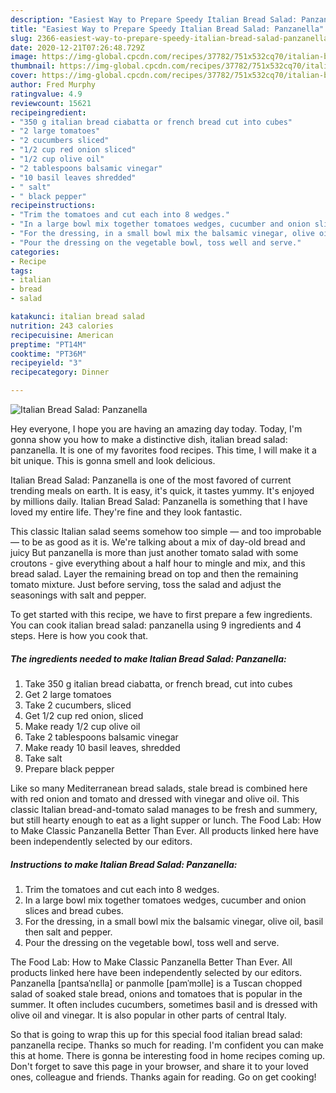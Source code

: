 ```yaml
---
description: "Easiest Way to Prepare Speedy Italian Bread Salad: Panzanella"
title: "Easiest Way to Prepare Speedy Italian Bread Salad: Panzanella"
slug: 2366-easiest-way-to-prepare-speedy-italian-bread-salad-panzanella
date: 2020-12-21T07:26:48.729Z
image: https://img-global.cpcdn.com/recipes/37782/751x532cq70/italian-bread-salad-panzanella-recipe-main-photo.jpg
thumbnail: https://img-global.cpcdn.com/recipes/37782/751x532cq70/italian-bread-salad-panzanella-recipe-main-photo.jpg
cover: https://img-global.cpcdn.com/recipes/37782/751x532cq70/italian-bread-salad-panzanella-recipe-main-photo.jpg
author: Fred Murphy
ratingvalue: 4.9
reviewcount: 15621
recipeingredient:
- "350 g italian bread ciabatta or french bread cut into cubes"
- "2 large tomatoes"
- "2 cucumbers sliced"
- "1/2 cup red onion sliced"
- "1/2 cup olive oil"
- "2 tablespoons balsamic vinegar"
- "10 basil leaves shredded"
- " salt"
- " black pepper"
recipeinstructions:
- "Trim the tomatoes and cut each into 8 wedges."
- "In a large bowl mix together tomatoes wedges, cucumber and onion slices and bread cubes."
- "For the dressing, in a small bowl mix the balsamic vinegar, olive oil, basil then salt and pepper."
- "Pour the dressing on the vegetable bowl, toss well and serve."
categories:
- Recipe
tags:
- italian
- bread
- salad

katakunci: italian bread salad 
nutrition: 243 calories
recipecuisine: American
preptime: "PT14M"
cooktime: "PT36M"
recipeyield: "3"
recipecategory: Dinner

---
```



![Italian Bread Salad: Panzanella](https://img-global.cpcdn.com/recipes/37782/751x532cq70/italian-bread-salad-panzanella-recipe-main-photo.jpg)

Hey everyone, I hope you are having an amazing day today. Today, I'm gonna show you how to make a distinctive dish, italian bread salad: panzanella. It is one of my favorites food recipes. This time, I will make it a bit unique. This is gonna smell and look delicious.

Italian Bread Salad: Panzanella is one of the most favored of current trending meals on earth. It is easy, it's quick, it tastes yummy. It's enjoyed by millions daily. Italian Bread Salad: Panzanella is something that I have loved my entire life. They're fine and they look fantastic.

This classic Italian salad seems somehow too simple — and too improbable — to be as good as it is. We&#39;re talking about a mix of day-old bread and juicy But panzanella is more than just another tomato salad with some croutons - give everything about a half hour to mingle and mix, and this bread salad. Layer the remaining bread on top and then the remaining tomato mixture. Just before serving, toss the salad and adjust the seasonings with salt and pepper.


To get started with this recipe, we have to first prepare a few ingredients. You can cook italian bread salad: panzanella using 9 ingredients and 4 steps. Here is how you cook that.

<!--inarticleads1-->

##### The ingredients needed to make Italian Bread Salad: Panzanella:

1. Take 350 g italian bread ciabatta, or french bread, cut into cubes
1. Get 2 large tomatoes
1. Take 2 cucumbers, sliced
1. Get 1/2 cup red onion, sliced
1. Make ready 1/2 cup olive oil
1. Take 2 tablespoons balsamic vinegar
1. Make ready 10 basil leaves, shredded
1. Take  salt
1. Prepare  black pepper


Like so many Mediterranean bread salads, stale bread is combined here with red onion and tomato and dressed with vinegar and olive oil. This classic Italian bread-and-tomato salad manages to be fresh and summery, but still hearty enough to eat as a light supper or lunch. The Food Lab: How to Make Classic Panzanella Better Than Ever. All products linked here have been independently selected by our editors. 

<!--inarticleads2-->

##### Instructions to make Italian Bread Salad: Panzanella:

1. Trim the tomatoes and cut each into 8 wedges.
1. In a large bowl mix together tomatoes wedges, cucumber and onion slices and bread cubes.
1. For the dressing, in a small bowl mix the balsamic vinegar, olive oil, basil then salt and pepper.
1. Pour the dressing on the vegetable bowl, toss well and serve.


The Food Lab: How to Make Classic Panzanella Better Than Ever. All products linked here have been independently selected by our editors. Panzanella [pantsaˈnɛlla] or panmolle [pamˈmɔlle] is a Tuscan chopped salad of soaked stale bread, onions and tomatoes that is popular in the summer. It often includes cucumbers, sometimes basil and is dressed with olive oil and vinegar. It is also popular in other parts of central Italy. 

So that is going to wrap this up for this special food italian bread salad: panzanella recipe. Thanks so much for reading. I'm confident you can make this at home. There is gonna be interesting food in home recipes coming up. Don't forget to save this page in your browser, and share it to your loved ones, colleague and friends. Thanks again for reading. Go on get cooking!
